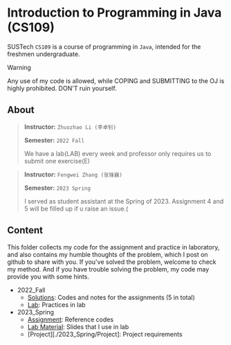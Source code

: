 # Introduction to Programming in Java (CS109)
SUSTech `CS109` is a course of programming in `Java`, intended for the freshmen undergraduate.
> [!WARNING]
> Any use of my code is allowed, while COPING and SUBMITTING to the OJ is highly prohibited. DON'T ruin yourself.

## About
> **Instructor:** `Zhuozhao Li (李卓钊)`
>
> **Semester:** `2022 Fall`
>
> We have a lab(LAB) every week and professor only requires us to submit one exercise(E)

> **Instructor:** `Fengwei Zhang (张锋巍)`
>
> **Semester:** `2023 Spring`
>
> I served as student assistant at the Spring of 2023. Assignment 4 and 5 will be filled up if u raise an issue.(

## Content

This folder collects my code for the assignment and practice in laboratory, and also contains my humble thoughts of the problem, which I post on github to share with you. If you've solved the problem, welcome to check my method. And if you have trouble solving the problem, my code may provide you with some hints.

- 2022_Fall
	* [Solutions](./2022_Fall/Solutions): Codes and notes for the assignments (5 in total)
	* [Lab](./2022_Fall/Lab): Practices in lab
- 2023_Spring
    * [Assignment](./2023_Spring/Assignment): Reference codes
    * [Lab Material](./2023_Spring/Lab_Material): Slides that I use in lab
    * [Project][./2023_Spring/Project]: Project requirements
